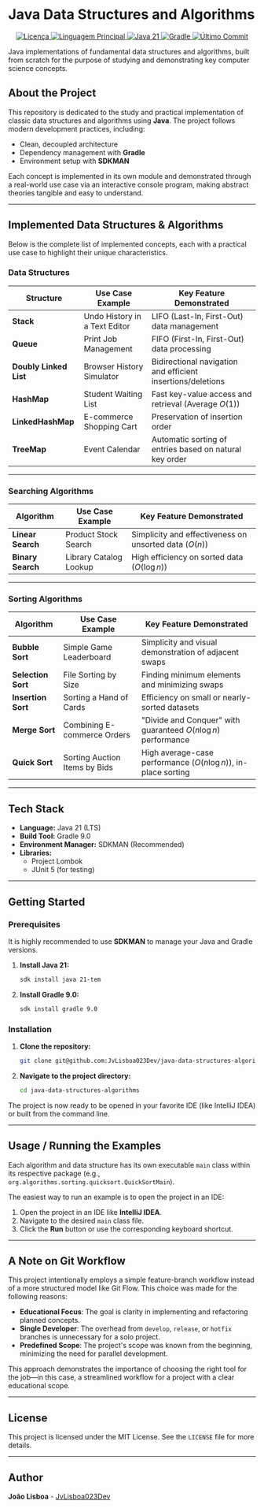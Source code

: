 # Java Data Structures and Algorithms
<p align="center">
  <a href="https://github.com/JvLisboa023Dev/java-data-structures-algorithms/blob/main/LICENSE">
    <img src="https://img.shields.io/github/license/JvLisboa023Dev/java-data-structures-algorithms?style=for-the-badge" alt="Licença">
  </a>
  <a href="#">
    <img src="https://img.shields.io/github/languages/top/JvLisboa023Dev/java-data-structures-algorithms?style=for-the-badge&color=orange" alt="Linguagem Principal">
  </a>
  <a href="#">
    <img src="https://img.shields.io/badge/Java-21 LTS-blue?style=for-the-badge&logo=java" alt="Java 21">
  </a>
  <a href="#">
    <img src="https://img.shields.io/badge/Build-Gradle-green?style=for-the-badge&logo=gradle" alt="Gradle">
  </a>
  <a href="https://github.com/JvLisboa023Dev/java-data-structures-algorithms/commits/main">
    <img src="https://img.shields.io/github/last-commit/JvLisboa023Dev/java-data-structures-algorithms?style=for-the-badge" alt="Último Commit">
  </a>
</p>

Java implementations of fundamental data structures and algorithms, built from scratch for the purpose of studying and demonstrating key computer science concepts.

## About the Project

This repository is dedicated to the study and practical implementation of classic data structures and algorithms using **Java**.
The project follows modern development practices, including:

- Clean, decoupled architecture
- Dependency management with **Gradle**
- Environment setup with **SDKMAN**

Each concept is implemented in its own module and demonstrated through a real-world use case via an interactive console program, making abstract theories tangible and easy to understand.

---

## Implemented Data Structures & Algorithms

Below is the complete list of implemented concepts, each with a practical use case to highlight their unique characteristics.

### Data Structures

| Structure            | Use Case Example          | Key Feature Demonstrated                                    |
| -------------------- | ------------------------- | ----------------------------------------------------------- |
| **Stack** | Undo History in a Text Editor | LIFO (Last-In, First-Out) data management                   |
| **Queue** | Print Job Management      | FIFO (First-In, First-Out) data processing                  |
| **Doubly Linked List** | Browser History Simulator   | Bidirectional navigation and efficient insertions/deletions |
| **HashMap** | Student Waiting List      | Fast key-value access and retrieval (Average $O(1)$)          |
| **LinkedHashMap** | E-commerce Shopping Cart  | Preservation of insertion order                             |
| **TreeMap** | Event Calendar            | Automatic sorting of entries based on natural key order     |

---

### Searching Algorithms

| Algorithm       | Use Case Example       | Key Feature Demonstrated                             |
| --------------- | ---------------------- | ---------------------------------------------------- |
| **Linear Search** | Product Stock Search   | Simplicity and effectiveness on unsorted data ($O(n)$) |
| **Binary Search** | Library Catalog Lookup | High efficiency on sorted data ($O(\log n)$)         |

---

### Sorting Algorithms

| Algorithm        | Use Case Example            | Key Feature Demonstrated                                      |
| ---------------- | --------------------------- | ------------------------------------------------------------- |
| **Bubble Sort** | Simple Game Leaderboard     | Simplicity and visual demonstration of adjacent swaps         |
| **Selection Sort** | File Sorting by Size      | Finding minimum elements and minimizing swaps                 |
| **Insertion Sort** | Sorting a Hand of Cards   | Efficiency on small or nearly-sorted datasets                 |
| **Merge Sort** | Combining E-commerce Orders | "Divide and Conquer" with guaranteed $O(n \log n)$ performance |
| **Quick Sort** | Sorting Auction Items by Bids | High average-case performance ($O(n \log n)$), in-place sorting |

---

## Tech Stack

-   **Language:** Java 21 (LTS)
-   **Build Tool:** Gradle 9.0
-   **Environment Manager:** SDKMAN (Recommended)
-   **Libraries:**
    -   Project Lombok
    -   JUnit 5 (for testing)

---

## Getting Started

### Prerequisites

It is highly recommended to use **SDKMAN** to manage your Java and Gradle versions.

1.  **Install Java 21:**
    ```bash
    sdk install java 21-tem
    ```

2.  **Install Gradle 9.0:**
    ```bash
    sdk install gradle 9.0
    ```

### Installation

1.  **Clone the repository:**
    ```bash
    git clone git@github.com:JvLisboa023Dev/java-data-structures-algorithms.git
    ```

2.  **Navigate to the project directory:**
    ```bash
    cd java-data-structures-algorithms
    ```

The project is now ready to be opened in your favorite IDE (like IntelliJ IDEA) or built from the command line.

---

## Usage / Running the Examples

Each algorithm and data structure has its own executable `main` class within its respective package (e.g., `org.algorithms.sorting.quicksort.QuickSortMain`).

The easiest way to run an example is to open the project in an IDE:

1.  Open the project in an IDE like **IntelliJ IDEA**.
2.  Navigate to the desired `main` class file.
3.  Click the **Run** button or use the corresponding keyboard shortcut.

---

## A Note on Git Workflow

This project intentionally employs a simple feature-branch workflow instead of a more structured model like Git Flow. This choice was made for the following reasons:

-   **Educational Focus**: The goal is clarity in implementing and refactoring planned concepts.
-   **Single Developer**: The overhead from `develop`, `release`, or `hotfix` branches is unnecessary for a solo project.
-   **Predefined Scope**: The project's scope was known from the beginning, minimizing the need for parallel development.

This approach demonstrates the importance of choosing the right tool for the job—in this case, a streamlined workflow for a project with a clear educational scope.

---

## License

This project is licensed under the MIT License. See the `LICENSE` file for more details.

---

## Author

**João Lisboa** - [JvLisboa023Dev](https://github.com/JvLisboa023Dev)